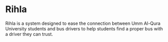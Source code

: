 # Rihla
Rihla is a system designed to ease the connection between Umm Al-Qura University students and bus drivers to help students find a proper bus with a driver they can trust.
